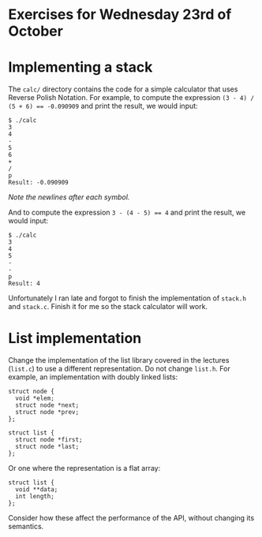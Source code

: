 # Exercises for Wednesday 23rd of October

# Implementing a stack

The `calc/` directory contains the code for a simple calculator that
uses Reverse Polish Notation. For example, to compute the expression
`(3 - 4) / (5 + 6) == -0.090909` and print the result, we would input:

~~~
$ ./calc
3
4
-
5
6
+
/
p
Result: -0.090909
~~~

*Note the newlines after each symbol.*

And to compute the expression `3 - (4 - 5) == 4` and print the result,
we would input:
~~~
$ ./calc
3
4
5
-
-
p
Result: 4
~~~

Unfortunately I ran late and forgot to finish the
implementation of `stack.h` and `stack.c`.
Finish it for me so the stack calculator will work.

# List implementation

Change the implementation of the list library covered in the lectures
(`list.c`) to use a different representation.  Do not change `list.h`.
For example, an implementation with doubly linked lists:

    struct node {
      void *elem;
      struct node *next;
      struct node *prev;
    };

    struct list {
      struct node *first;
      struct node *last;
    };

Or one where the representation is a flat array:

    struct list {
      void **data;
      int length;
    };

Consider how these affect the performance of the API, without changing
its semantics.
